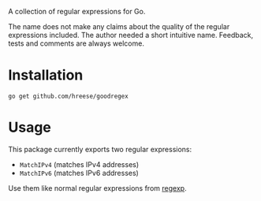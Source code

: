 A collection of regular expressions for Go.

The name does not make any claims about the quality of the regular expressions
included. The author needed a short intuitive name. Feedback, tests and
comments are always welcome.

# Installation

```
go get github.com/hreese/goodregex
```

# Usage

This package currently exports two regular expressions:

* ```MatchIPv4``` (matches IPv4 addresses)
* ```MatchIPv6``` (matches IPv6 addresses)

Use them like normal regular expressions from [regexp](https://golang.org/pkg/regexp/).
